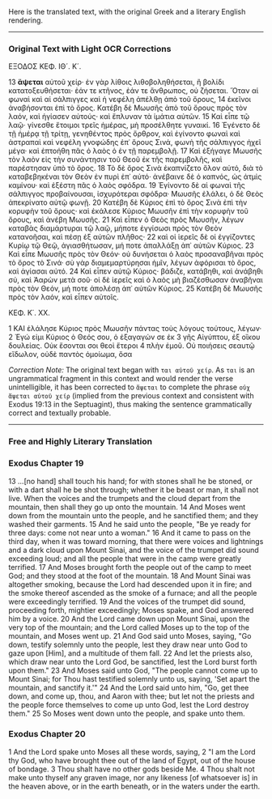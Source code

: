 Here is the translated text, with the original Greek and a literary English rendering.

***

### Original Text with Light OCR Corrections

ΕΞΟΔΟΣ ΚΕΦ. ΙΘ´. Κ´.

13 **ἅψεται** αὐτοῦ χείρ· ἐν γὰρ λίθοις λιθοβοληθήσεται, ἢ βολίδι κατατοξευθήσεται· ἐάν τε κτῆνος, ἐάν τε ἄνθρωπος, οὐ ζήσεται. Ὅταν αἱ φωναὶ καὶ αἱ σάλπιγγες καὶ ἡ νεφέλη ἀπέλθῃ ἀπὸ τοῦ ὄρους,
14 ἐκεῖνοι ἀναβήσονται ἐπὶ τὸ ὄρος. Κατέβη δὲ Μωυσῆς ἀπὸ τοῦ ὄρους πρὸς τὸν λαόν, καὶ ἡγίασεν αὐτούς· καὶ ἔπλυναν τὰ ἱμάτια αὐτῶν.
15 Καὶ εἶπε τῷ λαῷ· γίνεσθε ἕτοιμοι τρεῖς ἡμέρας, μὴ προσέλθητε γυναικί.
16 Ἐγένετο δὲ τῇ ἡμέρᾳ τῇ τρίτῃ, γενηθέντος πρὸς ὄρθρον, καὶ ἐγίνοντο φωναὶ καὶ ἀστραπαὶ καὶ νεφέλη γνοφώδης ἐπ᾿ ὄρους Σινά, φωνὴ τῆς σάλπιγγος ἠχεῖ μέγα· καὶ ἐπτοήθη πᾶς ὁ λαὸς ὁ ἐν τῇ παρεμβολῇ.
17 Καὶ ἐξήγαγε Μωυσῆς τὸν λαὸν εἰς τὴν συνάντησιν τοῦ Θεοῦ ἐκ τῆς παρεμβολῆς, καὶ παρέστησαν ὑπὸ τὸ ὄρος.
18 Τὸ δὲ ὄρος Σινὰ ἐκαπνίζετο ὅλον αὐτό, διὰ τὸ καταβεβηκέναι τὸν Θεὸν ἐν πυρὶ ἐπ᾿ αὐτό· ἀνέβαινε δὲ ὁ καπνός, ὡς ἀτμὶς καμίνου· καὶ ἐξέστη πᾶς ὁ λαὸς σφόδρα.
19 Ἐγίνοντο δὲ αἱ φωναὶ τῆς σάλπιγγος προβαίνουσαι, ἰσχυρότεραι σφόδρα· Μωυσῆς ἐλάλει, ὁ δὲ Θεὸς ἀπεκρίνατο αὐτῷ φωνῇ.
20 Κατέβη δὲ Κύριος ἐπὶ τὸ ὄρος Σινὰ ἐπὶ τὴν κορυφὴν τοῦ ὄρους· καὶ ἐκάλεσε Κύριος Μωυσῆν ἐπὶ τὴν κορυφὴν τοῦ ὄρους, καὶ ἀνέβη Μωυσῆς.
21 Καὶ εἶπεν ὁ Θεὸς πρὸς Μωυσῆν, λέγων καταβὰς διαμάρτυραι τῷ λαῷ, μήποτε ἐγγίσωσι πρὸς τὸν Θεὸν κατανοῆσαι, καὶ πέσῃ ἐξ αὐτῶν πλῆθος·
22 καὶ οἱ ἱερεῖς δὲ οἱ ἐγγίζοντες Κυρίῳ τῷ Θεῷ, ἁγιασθήτωσαν, μή ποτε ἀπαλλάξῃ ἀπ᾿ αὐτῶν Κύριος.
23 Καὶ εἶπε Μωυσῆς πρὸς τὸν Θεόν· οὐ δυνήσεται ὁ λαὸς προσαναβῆναι πρὸς τὸ ὄρος τὸ Σινά· σὺ γὰρ διαμεμαρτύρησαι ἡμῖν, λέγων ἀφόρισαι τὸ ὄρος, καὶ ἁγίασαι αὐτό.
24 Καὶ εἶπεν αὐτῷ Κύριος· βάδιζε, κατάβηθι, καὶ ἀνάβηθι σύ, καὶ Ἀαρὼν μετὰ σοῦ· οἱ δὲ ἱερεῖς καὶ ὁ λαὸς μὴ βιαζέσθωσαν ἀναβῆναι πρὸς τὸν Θεόν, μή ποτε ἀπολέσῃ ἀπ᾿ αὐτῶν Κύριος.
25 Κατέβη δὲ Μωυσῆς πρὸς τὸν λαόν, καὶ εἶπεν αὐτοῖς.

ΚΕΦ. Κ΄. ΧΧ.

1 ΚΑΙ ἐλάλησε Κύριος πρὸς Μωυσῆν πάντας τοὺς λόγους τούτους, λέγων·
2 Ἐγώ εἰμι Κύριος ὁ Θεός σου, ὁ ἐξαγαγών σε ἐκ
3 γῆς Αἰγύπτου, ἐξ οἴκου δουλείας. Οὐκ ἔσονται σοι θεοὶ ἕτεροι
4 πλὴν ἐμοῦ. Οὐ ποιήσεις σεαυτῷ εἴδωλον, οὐδὲ παντὸς ὁμοίωμα, ὅσα

*Correction Note:* The original text began with `ται αὐτοῦ χείρ`. As `ται` is an ungrammatical fragment in this context and would render the verse unintelligible, it has been corrected to `ἅψεται` to complete the phrase `οὐχ ἅψεται αὐτοῦ χείρ` (implied from the previous context and consistent with Exodus 19:13 in the Septuagint), thus making the sentence grammatically correct and textually probable.

***

### Free and Highly Literary Translation

### Exodus Chapter 19

13 ...[no hand] shall touch his hand; for with stones shall he be stoned, or with a dart shall he be shot through; whether it be beast or man, it shall not live. When the voices and the trumpets and the cloud depart from the mountain, then shall they go up onto the mountain.
14 And Moses went down from the mountain unto the people, and he sanctified them; and they washed their garments.
15 And he said unto the people, "Be ye ready for three days: come not near unto a woman."
16 And it came to pass on the third day, when it was toward morning, that there were voices and lightnings and a dark cloud upon Mount Sinai, and the voice of the trumpet did sound exceeding loud; and all the people that were in the camp were greatly terrified.
17 And Moses brought forth the people out of the camp to meet God; and they stood at the foot of the mountain.
18 And Mount Sinai was altogether smoking, because the Lord had descended upon it in fire; and the smoke thereof ascended as the smoke of a furnace; and all the people were exceedingly terrified.
19 And the voices of the trumpet did sound, proceeding forth, mightier exceedingly; Moses spake, and God answered him by a voice.
20 And the Lord came down upon Mount Sinai, upon the very top of the mountain; and the Lord called Moses up to the top of the mountain, and Moses went up.
21 And God said unto Moses, saying, "Go down, testify solemnly unto the people, lest they draw near unto God to gaze upon [Him], and a multitude of them fall.
22 And let the priests also, which draw near unto the Lord God, be sanctified, lest the Lord burst forth upon them."
23 And Moses said unto God, "The people cannot come up to Mount Sinai; for Thou hast testified solemnly unto us, saying, 'Set apart the mountain, and sanctify it.'"
24 And the Lord said unto him, "Go, get thee down, and come up, thou, and Aaron with thee; but let not the priests and the people force themselves to come up unto God, lest the Lord destroy them."
25 So Moses went down unto the people, and spake unto them.

### Exodus Chapter 20

1 And the Lord spake unto Moses all these words, saying,
2 "I am the Lord thy God, who have brought thee out of the land of Egypt, out of the house of bondage.
3 Thou shalt have no other gods beside Me.
4 Thou shalt not make unto thyself any graven image, nor any likeness [of whatsoever is] in the heaven above, or in the earth beneath, or in the waters under the earth.